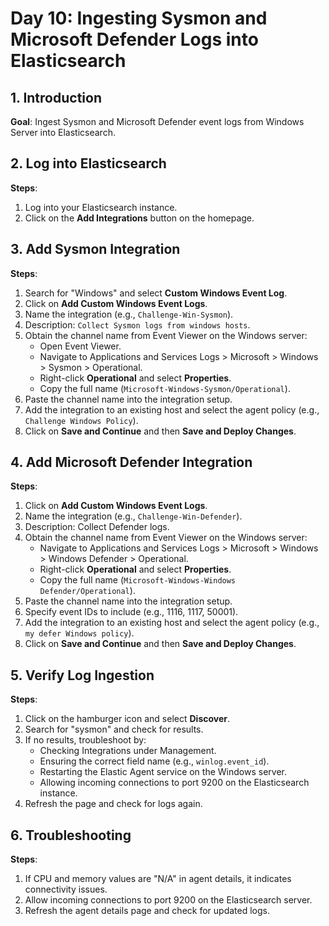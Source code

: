 # Day 10: Ingesting Sysmon and Microsoft Defender Logs into Elasticsearch

## 1. Introduction

**Goal**: Ingest Sysmon and Microsoft Defender event logs from Windows Server into Elasticsearch.
## 2. Log into Elasticsearch

**Steps**:

1. Log into your Elasticsearch instance.
2. Click on the **Add Integrations** button on the homepage.

## 3. Add Sysmon Integration

**Steps**:

1. Search for "Windows" and select **Custom Windows Event Log**.
2. Click on **Add Custom Windows Event Logs**.
3. Name the integration (e.g., `Challenge-Win-Sysmon`).
4. Description: `Collect Sysmon logs from windows hosts`.
5. Obtain the channel name from Event Viewer on the Windows server:
    - Open Event Viewer.
    - Navigate to Applications and Services Logs > Microsoft > Windows > Sysmon > Operational.
    - Right-click **Operational** and select **Properties**.
    - Copy the full name (`Microsoft-Windows-Sysmon/Operational`).
6. Paste the channel name into the integration setup.
7. Add the integration to an existing host and select the agent policy (e.g., `Challenge Windows Policy`).
8. Click on **Save and Continue** and then **Save and Deploy Changes**.

## 4. Add Microsoft Defender Integration

**Steps**:

1. Click on **Add Custom Windows Event Logs**.
2. Name the integration (e.g., `Challenge-Win-Defender`).
3. Description: Collect Defender logs.
4. Obtain the channel name from Event Viewer on the Windows server:
    - Navigate to Applications and Services Logs > Microsoft > Windows > Windows Defender > Operational.
    - Right-click **Operational** and select **Properties**.
    - Copy the full name (`Microsoft-Windows-Windows Defender/Operational`).
5. Paste the channel name into the integration setup.
6. Specify event IDs to include (e.g., 1116, 1117, 50001).
7. Add the integration to an existing host and select the agent policy (e.g., `my defer Windows policy`).
8. Click on **Save and Continue** and then **Save and Deploy Changes**.
## 5. Verify Log Ingestion

**Steps**:

1. Click on the hamburger icon and select **Discover**.
2. Search for "sysmon" and check for results.
3. If no results, troubleshoot by:
    - Checking Integrations under Management.
    - Ensuring the correct field name (e.g., `winlog.event_id`).
    - Restarting the Elastic Agent service on the Windows server.
    - Allowing incoming connections to port 9200 on the Elasticsearch instance.
4. Refresh the page and check for logs again.

## 6. Troubleshooting

**Steps**:

1. If CPU and memory values are "N/A" in agent details, it indicates connectivity issues.
2. Allow incoming connections to port 9200 on the Elasticsearch server.
3. Refresh the agent details page and check for updated logs.

